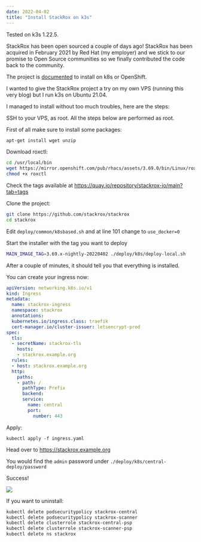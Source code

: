 ```yaml
---
date: 2022-04-02
title: "Install StackRox on k3s"
---
```


Tested on k3s 1.22.5.

StackRox has been open sourced a couple of days ago! StackRox has been acquired in February 2021 by Red Hat (my employer) and we stick to our promise to Open Source communities so we finally contributed the code back to the community.

The project is [documented](https://github.com/stackrox/stackrox#deployment) to install on k8s or OpenShift.

I wanted to give the StackRox project a try on my own VPS (running this very blog) but I run k3s on Ubuntu 21.04.

I managed to install without too much troubles, here are the steps:

SSH to your VPS, as root. All the steps below are performed as root.

First of all make sure to install some packages:

```bash
apt-get install wget unzip
```

Download roxctl:

```bash
cd /usr/local/bin
wget https://mirror.openshift.com/pub/rhacs/assets/3.69.0/bin/Linux/roxctl
chmod +x roxctl
```

Check the tags available at https://quay.io/repository/stackrox-io/main?tab=tags

Clone the project:

```bash
git clone https://github.com/stackrox/stackrox
cd stackrox
```

Edit `deploy/common/k8sbased.sh` and at line 101 change to `use_docker=0`

Start the installer with the tag you want to deploy

```bash
MAIN_IMAGE_TAG=3.69.x-nightly-20220402 ./deploy/k8s/deploy-local.sh
```

After a couple of minutes, it should tell you that everything is installed.

You can create your ingress now:

```yaml
apiVersion: networking.k8s.io/v1
kind: Ingress
metadata:
  name: stackrox-ingress
  namespace: stackrox
  annotations:
  kubernetes.io/ingress.class: traefik
  cert-manager.io/cluster-issuer: letsencrypt-prod
spec:
  tls:
  - secretName: stackrox-tls
    hosts:
    - stackrox.example.org
  rules:
  - host: stackrox.example.org
  http:
    paths:
    - path: /
      pathType: Prefix
      backend:
      service:
        name: central
        port:
          number: 443
```

Apply:

```
kubectl apply -f ingress.yaml
```

Head over to https://stackrox.example.org

You would find the `admin` password under `./deploy/k8s/central-deploy/password`

Success!

![](https://blog.wains.be/images/stackrox.png)

If you want to uninstall:

```bash
kubectl delete podsecuritypolicy stackrox-central
kubectl delete podsecuritypolicy stackrox-scanner
kubectl delete clusterrole stackrox-central-psp
kubectl delete clusterrole stackrox-scanner-psp
kubectl delete ns stackrox
```